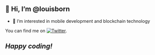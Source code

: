 ## 👋 Hi, I’m @louisborn
- 👀 I’m interested in mobile development and blockchain technology

You can find me on [![Twitter][1.2]][1].

## _Happy coding!_

[1.2]: http://i.imgur.com/wWzX9uB.png
[1]: https://twitter.com/louisborn_dev
